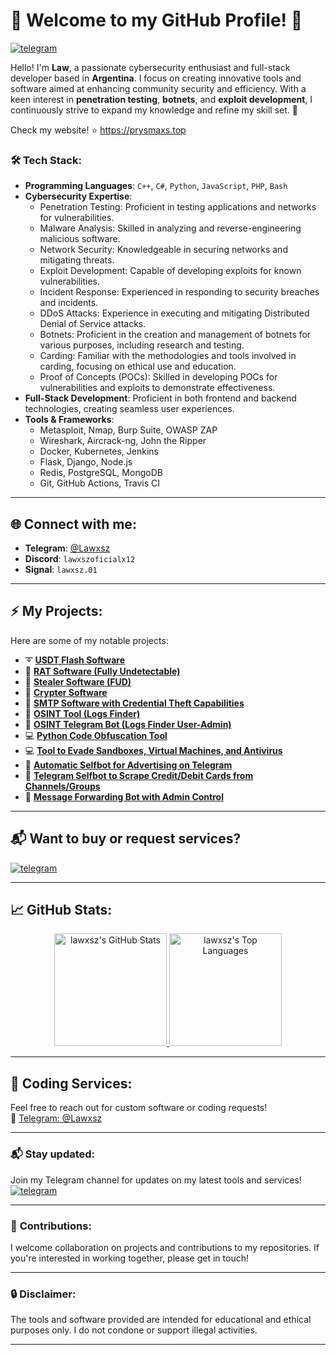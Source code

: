 # 👾 Welcome to my GitHub Profile! 👾

[![telegram](https://img.shields.io/badge/Lawxsz-2CA5E0?style=for-the-badge&logo=telegram&logoColor=white)](https://t.me/Lawxsz)&nbsp;&nbsp;&nbsp;

Hello! I'm **Law**, a passionate cybersecurity enthusiast and full-stack developer based in **Argentina**. I focus on creating innovative tools and software aimed at enhancing community security and efficiency. With a keen interest in **penetration testing**, **botnets**, and **exploit development**, I continuously strive to expand my knowledge and refine my skill set. 🚀

Check my website! ⭐ https://prysmaxs.top

### 🛠️ **Tech Stack**:
- **Programming Languages**: `C++`, `C#`, `Python`, `JavaScript`, `PHP`, `Bash`
- **Cybersecurity Expertise**: 
  - Penetration Testing: Proficient in testing applications and networks for vulnerabilities.
  - Malware Analysis: Skilled in analyzing and reverse-engineering malicious software.
  - Network Security: Knowledgeable in securing networks and mitigating threats.
  - Exploit Development: Capable of developing exploits for known vulnerabilities.
  - Incident Response: Experienced in responding to security breaches and incidents.
  - DDoS Attacks: Experience in executing and mitigating Distributed Denial of Service attacks.
  - Botnets: Proficient in the creation and management of botnets for various purposes, including research and testing.
  - Carding: Familiar with the methodologies and tools involved in carding, focusing on ethical use and education.
  - Proof of Concepts (POCs): Skilled in developing POCs for vulnerabilities and exploits to demonstrate effectiveness.
- **Full-Stack Development**: Proficient in both frontend and backend technologies, creating seamless user experiences.
- **Tools & Frameworks**: 
  - Metasploit, Nmap, Burp Suite, OWASP ZAP
  - Wireshark, Aircrack-ng, John the Ripper
  - Docker, Kubernetes, Jenkins
  - Flask, Django, Node.js
  - Redis, PostgreSQL, MongoDB
  - Git, GitHub Actions, Travis CI

---

## 🌐 **Connect with me**:
- **Telegram**: [@Lawxsz](https://t.me/Lawxsz)
- **Discord**: `lawxszoficialx12`
- **Signal**: `lawxsz.01`

---

## ⚡ **My Projects**:
Here are some of my notable projects:

- ➰ **[USDT Flash Software](https://t.me/lawxsz)**  
- 🔱 **[RAT Software (Fully Undetectable)](https://t.me/lawxsz)**  
- 🔱 **[Stealer Software (FUD)](https://t.me/lawxsz)**  
- 🔱 **[Crypter Software](https://t.me/lawxsz)**  
- 🔑 **[SMTP Software with Credential Theft Capabilities](https://t.me/lawxsz)**  
- 🔑 **[OSINT Tool (Logs Finder)](https://github.com/Lawxsz/log-finder)**  
- 🔑 **[OSINT Telegram Bot (Logs Finder User-Admin)](https://github.com/Lawxsz/osint-bot)**  
- 💻 **[Python Code Obfuscation Tool](https://github.com/Lawxsz/Py-obfuscator)**  
- 💻 **[Tool to Evade Sandboxes, Virtual Machines, and Antivirus](https://github.com/Lawxsz/bypass-virus-total)**  
- 🤖 **[Automatic Selfbot for Advertising on Telegram](https://github.com/Lawxsz/telegram-auto-forward-message)**  
- 🤖 **[Telegram Selfbot to Scrape Credit/Debit Cards from Channels/Groups](https://github.com/Lawxsz/cc-scrapper)**  
- 🤖 **[Message Forwarding Bot with Admin Control](https://github.com/Lawxsz/telegram-repost-messages)**  

---

## 📬 Want to buy or request services?  
[![telegram](https://img.shields.io/badge/-Telegram%20Channel-blue?style=for-the-badge&logo=telegram)](https://t.me/lawxszdev)

---

## 📈 **GitHub Stats**:
<div align="center">
  <a href="https://github.com/anuraghazra/github-readme-stats">
    <img alt="lawxsz's GitHub Stats" src="https://github-readme-stats.vercel.app/api/?username=lawxsz&show_icons=true&count_private=true&theme=default&hide_border=true&bg_color=fff&title_color=00E676&icon_color=00E676" height="180px"/>
  </a>
  <a href="https://github.com/anuraghazra/github-readme-stats">
    <img alt="lawxsz's Top Languages" src="https://github-readme-stats.vercel.app/api/top-langs/?username=lawxsz&langs_count=8&layout=compact&theme=default&hide_border=true&bg_color=fff&title_color=000&icon_color=000&hide=Jupyter%20Notebook" height="180px"/>
  </a>
</div>

---

## 🎫 **Coding Services**:
Feel free to reach out for custom software or coding requests!  
📲 [Telegram: @Lawxsz](https://t.me/lawxsz)

---

### 📬 **Stay updated**:  
Join my Telegram channel for updates on my latest tools and services!  
[![telegram](https://img.shields.io/badge/-Telegram%20Channel-blue?style=for-the-badge&logo=telegram)](https://t.me/lawxszdev)

---

### 🌟 **Contributions**:
I welcome collaboration on projects and contributions to my repositories. If you're interested in working together, please get in touch!

---

### 🔒 **Disclaimer**:
The tools and software provided are intended for educational and ethical purposes only. I do not condone or support illegal activities.

---
